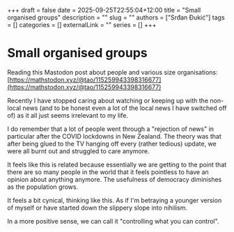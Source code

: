 +++ 
draft = false
date = 2025-09-25T22:55:04+12:00
title = "Small organised groups"
description = ""
slug = ""
authors = ["Srđan Đukić"]
tags = []
categories = []
externalLink = ""
series = []
+++
# Small organised groups

Reading this Mastodon post about people and various size organisations:
[https://mathstodon.xyz/@tao/115259943398316677](https://mathstodon.xyz/@tao/115259943398316677)

Recently I have stopped caring about watching or keeping up with the non-local news (and to be honest even a lot of the
local news I have switched off of) as it all just seems irrelevant to my life.

I do remember that a lot of people went through a "rejection of news" in particular after the COVID lockdowns in New
Zealand. The theory was that after being glued to the TV hanging off every (rather tedious) update, we were all burnt
out and struggled to care anymore.

It feels like this is related because essentially we are getting to the point that there are so many people in the world
that it feels pointless to have an opinion about anything anymore. The usefulness of democracy diminishes as the
population grows.

It feels a bit cynical, thinking like this. As if I'm betraying a younger version of myself or have started down the
slippery slope into nihilism.

In a more positive sense, we can call it "controlling what you can control".
